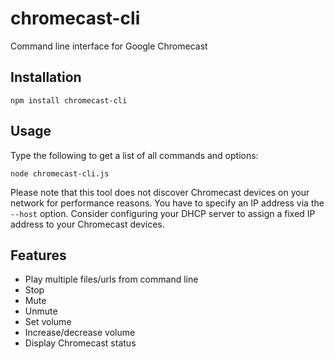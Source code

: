 # chromecast-cli
Command line interface for Google Chromecast

## Installation
```
npm install chromecast-cli
```

## Usage
Type the following to get a list of all commands and options:
```
node chromecast-cli.js
```

Please note that this tool does not discover Chromecast devices on your network for performance reasons. You have to specify an IP address via the `--host` option. Consider configuring your DHCP server to assign a fixed IP address to your Chromecast devices.

## Features
* Play multiple files/urls from command line
* Stop
* Mute
* Unmute
* Set volume
* Increase/decrease volume
* Display Chromecast status